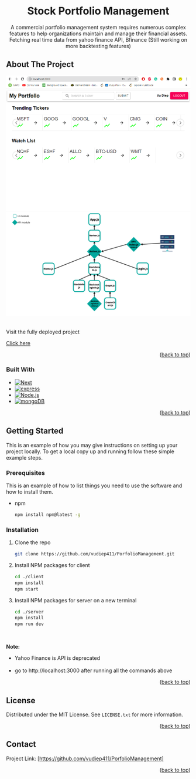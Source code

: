 <a name="readme-top"></a>

<!-- PROJECT LOGO -->
<br />
<div>
<h1 align="center">Stock Portfolio Management</h1>

  <p align="center" height="600">
A commercial portfolio management system requires numerous complex features to help organizations maintain and manage their financial assets. Fetching real time data from yahoo finance API, Bfinance (Still working on more backtesting features)
    <br />
 



<!-- ABOUT THE PROJECT -->
## About The Project

<img src="portfolio.png" alt="img">
<img src="client-structure.pdf">
<br/>
<br/>
<p>Visit the fully deployed project</p>
<a href='https://main.d25n7xn7e49jra.amplifyapp.com/'>Click here</a>

<p align="right">(<a href="#readme-top">back to top</a>)</p>



### Built With

* [![Next][Next.js]][Next-url]
* [![express][express]][express-url]
* [![Node.js][Node.js]][Node.js-url]
* [![mongoDB][mongoDB]][mongodb-url]


<p align="right">(<a href="#readme-top">back to top</a>)</p>



<!-- GETTING STARTED -->
## Getting Started

This is an example of how you may give instructions on setting up your project locally.
To get a local copy up and running follow these simple example steps.

### Prerequisites

This is an example of how to list things you need to use the software and how to install them.
* npm
  ```sh
  npm install npm@latest -g
  ```

### Installation

1. Clone the repo
   ```sh
   git clone https://github.com/vudiep411/PorfolioManagement.git
   ```
2. Install NPM packages for client
   ```sh
   cd ./client
   npm install
   npm start
   ```
3. Install NPM packages for server on a new terminal
   ```sh
   cd ./server
   npm install
   npm run dev
   ```


 
  <br/>
<p><b>Note:</b></p>
<ul>
<li>Yahoo Finance is API is deprecated</li> <br/>
<li>go to http://localhost:3000 after running all the commands above</li>
</ul>
<p align="right">(<a href="#readme-top">back to top</a>)</p>


<!-- LICENSE -->
## License

Distributed under the MIT License. See `LICENSE.txt` for more information.
<p align="right">(<a href="#readme-top">back to top</a>)</p>



<!-- CONTACT -->
## Contact


Project Link: [https://github.com/vudiep411/PorfolioManagement]

<p align="right">(<a href="#readme-top">back to top</a>)</p>





<!-- MARKDOWN LINKS & IMAGES -->
<!-- https://www.markdownguide.org/basic-syntax/#reference-style-links -->
[contributors-shield]: https://img.shields.io/github/contributors/github_username/repo_name.svg?style=for-the-badge
[contributors-url]: https://github.com/github_username/repo_name/graphs/contributors
[Sanity]: https://img.shields.io/badge/Sanity-red?style=for-the-badge&logo=stripe&logoColor=white
[Node.js]:  https://img.shields.io/badge/Node.js-20232A?style=for-the-badge&logo=nodedotjs&logoColor=success
[Express.js]: https://img.shields.io/badge/Express-20232A?style=for-the-badge&logo=nodedotjs&logoColor=success
[Sanity-url]: https://www.sanity.io/
[Node.js-url]: https://nodejs.org/en/
[issues-shield]: https://img.shields.io/github/issues/github_username/repo_name.svg?style=for-the-badge
[issues-url]: https://github.com/github_username/repo_name/issues
[license-shield]: https://img.shields.io/github/license/github_username/repo_name.svg?style=for-the-badge
[license-url]: https://github.com/github_username/repo_name/blob/master/LICENSE.txt
[linkedin-shield]: https://img.shields.io/badge/-LinkedIn-black.svg?style=for-the-badge&logo=linkedin&colorB=555
[linkedin-url]: https://linkedin.com/in/linkedin_username
[mongoDB]: https://img.shields.io/badge/MongoDB-black?style=for-the-badge&logo=mongodb&logoColor=success
[product-screenshot]: images/screenshot.png
[Next.js]: https://img.shields.io/badge/next.js-000000?style=for-the-badge&logo=nextdotjs&logoColor=white
[Next-url]: https://nextjs.org/
[React.js]: https://img.shields.io/badge/React-20232A?style=for-the-badge&logo=react&logoColor=61DAFB
[React-url]: https://reactjs.org/
[Vue.js]: https://img.shields.io/badge/Vue.js-35495E?style=for-the-badge&logo=vuedotjs&logoColor=4FC08D
[Vue-url]: https://vuejs.org/
[Angular.io]: https://img.shields.io/badge/Angular-DD0031?style=for-the-badge&logo=angular&logoColor=white
[Angular-url]: https://angular.io/
[Svelte.dev]: https://img.shields.io/badge/Svelte-4A4A55?style=for-the-badge&logo=svelte&logoColor=FF3E00
[Svelte-url]: https://svelte.dev/
[Laravel.com]: https://img.shields.io/badge/Laravel-FF2D20?style=for-the-badge&logo=laravel&logoColor=white
[Laravel-url]: https://laravel.com
[Bootstrap.com]: https://img.shields.io/badge/Bootstrap-563D7C?style=for-the-badge&logo=bootstrap&logoColor=white
[Bootstrap-url]: https://getbootstrap.com
[JQuery.com]: https://img.shields.io/badge/jQuery-0769AD?style=for-the-badge&logo=jquery&logoColor=white
[JQuery-url]: https://jquery.com 
[mongodb-url]: https://www.mongodb.com/atlas/database
[express]: https://img.shields.io/badge/Express-white?style=for-the-badge&logo=nodedotjs&logoColor=green
[express-url]: https://expressjs.com/
